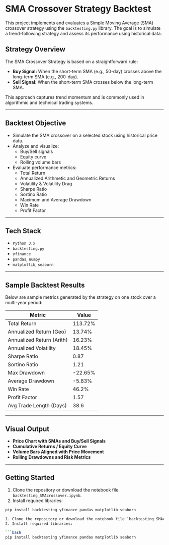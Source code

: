 # SMA Crossover Strategy Backtest

This project implements and evaluates a Simple Moving Average (SMA) crossover strategy using the `backtesting.py` library. The goal is to simulate a trend-following strategy and assess its performance using historical data.

## Strategy Overview

The SMA Crossover Strategy is based on a straightforward rule:

- **Buy Signal:** When the short-term SMA (e.g., 50-day) crosses above the long-term SMA (e.g., 200-day).
- **Sell Signal:** When the short-term SMA crosses below the long-term SMA.

This approach captures trend momentum and is commonly used in algorithmic and technical trading systems.

---

##  Backtest Objective

- Simulate the SMA crossover on a selected stock using historical price data.
- Analyze and visualize:
  - Buy/Sell signals
  - Equity curve
  - Rolling volume bars
- Evaluate performance metrics:
  - Total Return
  - Annualized Arithmetic and Geometric Returns
  - Volatility & Volatility Drag
  - Sharpe Ratio
  - Sortino Ratio
  - Maximum and Average Drawdown
  - Win Rate
  - Profit Factor

---

## Tech Stack

- `Python 3.x`
- `backtesting.py`
- `yfinance`
- `pandas`, `numpy`
- `matplotlib`, `seaborn`

---

## Sample Backtest Results

Below are sample metrics generated by the strategy on one stock over a multi-year period:

| Metric                    | Value        |
|---------------------------|--------------|
| Total Return              | 113.72%      |
| Annualized Return (Geo)   | 13.74%       |
| Annualized Return (Arith) | 16.23%       |
| Annualized Volatility     | 18.45%       |
| Sharpe Ratio              | 0.87         |
| Sortino Ratio             | 1.21         |
| Max Drawdown              | -22.65%      |
| Average Drawdown          | -5.83%       |
| Win Rate                  | 46.2%        |
| Profit Factor             | 1.57         |
| Avg Trade Length (Days)   | 38.6         |

---

## Visual Output

- **Price Chart with SMAs and Buy/Sell Signals**
- **Cumulative Returns / Equity Curve**
- **Volume Bars Aligned with Price Movement**
- **Rolling Drawdowns and Risk Metrics**

---
## Getting Started

1. Clone the repository or download the notebook file `backtesting_SMAcrossover.ipynb`.
2. Install required libraries:

```bash
pip install backtesting yfinance pandas matplotlib seaborn

1. Clone the repository or download the notebook file `backtesting_SMAcrossover.ipynb`.
2. Install required libraries:

```bash
pip install backtesting yfinance pandas matplotlib seaborn
